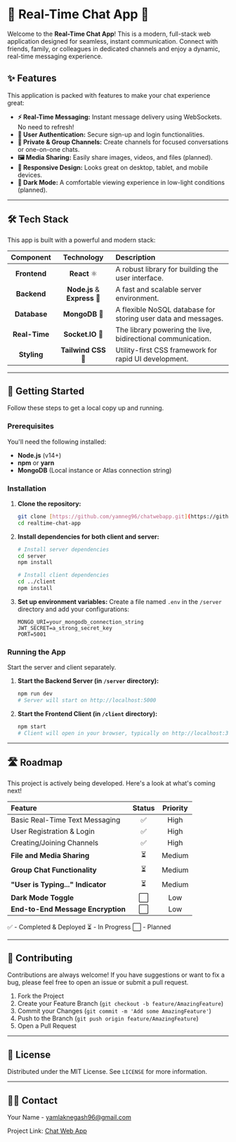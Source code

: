 # 💬 **Real-Time Chat App** 🚀

Welcome to the **Real-Time Chat App**! This is a modern, full-stack web application designed for seamless, instant communication. Connect with friends, family, or colleagues in dedicated channels and enjoy a dynamic, real-time messaging experience.



## ✨ **Features**

This application is packed with features to make your chat experience great:

* **⚡️ Real-Time Messaging:** Instant message delivery using WebSockets. No need to refresh!
* **👤 User Authentication:** Secure sign-up and login functionalities.
* **🔐 Private & Group Channels:** Create channels for focused conversations or one-on-one chats.
* **🖼️ Media Sharing:** Easily share images, videos, and files (planned).
* **🎨 Responsive Design:** Looks great on desktop, tablet, and mobile devices.
* **🌙 Dark Mode:** A comfortable viewing experience in low-light conditions (planned).

---

## 🛠️ **Tech Stack**

This app is built with a powerful and modern stack:

| Component | Technology | Description |
| :---: | :---: | :--- |
| **Frontend** | **React** ⚛️ | A robust library for building the user interface. |
| **Backend** | **Node.js** & **Express** 🚂 | A fast and scalable server environment. |
| **Database** | **MongoDB** 🍃 | A flexible NoSQL database for storing user data and messages. |
| **Real-Time** | **Socket.IO** 🔗 | The library powering the live, bidirectional communication. |
| **Styling** | **Tailwind CSS** 💨 | Utility-first CSS framework for rapid UI development. |

---

## 🚀 **Getting Started**

Follow these steps to get a local copy up and running.

### **Prerequisites**

You'll need the following installed:

* **Node.js** (v14+)
* **npm** or **yarn**
* **MongoDB** (Local instance or Atlas connection string)

### **Installation**

1.  **Clone the repository:**
    ```bash
    git clone [https://github.com/yamneg96/chatwebapp.git](https://github.com/yourusername/realtime-chat-app.git)
    cd realtime-chat-app
    ```

2.  **Install dependencies for both client and server:**
    ```bash
    # Install server dependencies
    cd server
    npm install
    
    # Install client dependencies
    cd ../client
    npm install
    ```

3.  **Set up environment variables:**
    Create a file named `.env` in the `/server` directory and add your configurations:
    ```
    MONGO_URI=your_mongodb_connection_string
    JWT_SECRET=a_strong_secret_key
    PORT=5001
    ```

### **Running the App**

Start the server and client separately.

1.  **Start the Backend Server (in `/server` directory):**
    ```bash
    npm run dev
    # Server will start on http://localhost:5000
    ```
2.  **Start the Frontend Client (in `/client` directory):**
    ```bash
    npm start
    # Client will open in your browser, typically on http://localhost:3000
    ```

---

## 🛣️ **Roadmap**

This project is actively being developed. Here's a look at what's coming next!

| Feature | Status | Priority |
| :--- | :---: | :---: |
| Basic Real-Time Text Messaging | ✅ | High |
| User Registration & Login | ✅ | High |
| Creating/Joining Channels | ✅ | High |
| **File and Media Sharing** | ⏳ | Medium |
| **Group Chat Functionality** | ⏳ | Medium |
| **"User is Typing..." Indicator** | ⏳ | Medium |
| **Dark Mode Toggle** | ⬜ | Low |
| **End-to-End Message Encryption** | ⬜ | Low |

✅ - Completed & Deployed
⏳ - In Progress
⬜ - Planned

---

## 🤝 **Contributing**

Contributions are always welcome! If you have suggestions or want to fix a bug, please feel free to open an issue or submit a pull request.

1.  Fork the Project
2.  Create your Feature Branch (`git checkout -b feature/AmazingFeature`)
3.  Commit your Changes (`git commit -m 'Add some AmazingFeature'`)
4.  Push to the Branch (`git push origin feature/AmazingFeature`)
5.  Open a Pull Request

---

## 📄 **License**

Distributed under the MIT License. See `LICENSE` for more information.

---

## 🧑‍💻 **Contact**

Your Name - yamlaknegash96@gmail.com

Project Link: [Chat Web App](https://github.com/yamneg96/chatwebapp)
